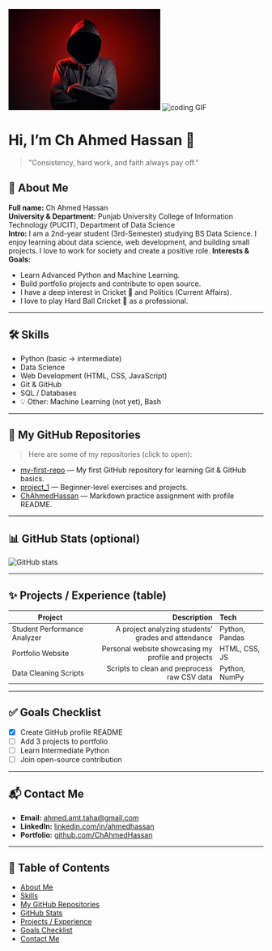 ![banner](https://github.com/ChAhmedHassan/ChAhmedHassan/blob/main/Banner.jpg?raw=true)      ![coding GIF]()
# Hi, I’m Ch Ahmed Hassan 👋 

> "Consistency, hard work, and faith always pay off."

## 🧭 About Me
**Full name:** Ch Ahmed Hassan  
**University & Department:** Punjab University College of Information Technology (PUCIT), Department of Data Science  
**Intro:** I am a 2nd-year student (3rd-Semester) studying BS Data Science. I enjoy learning about data science, web development, and building small projects. I love to work for society and create a positive role.
**Interests & Goals:**  
- Learn Advanced Python and Machine Learning.  
- Build portfolio projects and contribute to open source.
- I have a deep interest in Cricket 🏏 and Politics (Current Affairs).
- I love to play Hard Ball Cricket 🏏 as a professional.
---

## 🛠️ Skills
- Python (basic → intermediate)  
- Data Science
- Web Development (HTML, CSS, JavaScript)  
- Git & GitHub  
- SQL / Databases  
- 💡 Other: Machine Learning (not yet), Bash

---

## 📂 My GitHub Repositories
> Here are some of my repositories (click to open):

- [my-first-repo](https://github.com/ChAhmedHassan/my-first-repo) — My first GitHub repository for learning Git & GitHub basics.
- [project_1](https://github.com/ChAhmedHassan/Project_1.git) — Beginner-level exercises and projects. 
- [ChAhmedHassan](https://github.com/ChAhmedHassan/ChAhmedHassan.git) — Markdown practice assignment with profile README.  

---

## 📊 GitHub Stats (optional)
![GitHub stats](https://github-readme-stats.vercel.app/api?username=ChAhmedHassan&show_icons=true&theme=radical)

---

## ✨ Projects / Experience (table)
| Project | Description | Tech |
|---|---:|:---|
| Student Performance Analyzer | A project analyzing students’ grades and attendance | Python, Pandas |
| Portfolio Website | Personal website showcasing my profile and projects | HTML, CSS, JS |
| Data Cleaning Scripts | Scripts to clean and preprocess raw CSV data | Python, NumPy |

---

## ✅ Goals Checklist
- [x] Create GitHub profile README  
- [ ] Add 3 projects to portfolio  
- [ ] Learn Intermediate Python  
- [ ] Join open-source contribution

---

## 📬 Contact Me
- **Email:** [ahmed.amt.taha@gmail.com](mailto:ahmed.amt.taha@gmail.com)  
- **LinkedIn:** [linkedin.com/in/ahmedhassan](https://www.linkedin.com/in/ch-ahmed-hassan-9343b838a/)
- **Portfolio:** [github.com/ChAhmedHassan](https://github.com/ChAhmedHassan) 

---

## 🧭 Table of Contents
- [About Me](#-about-me)  
- [Skills](#-skills)  
- [My GitHub Repositories](#-my-github-repositories)  
- [GitHub Stats](#-github-stats-optional)  
- [Projects / Experience](#-projects--experience-table)  
- [Goals Checklist](#-goals-checklist)  
- [Contact Me](#-contact-me)
